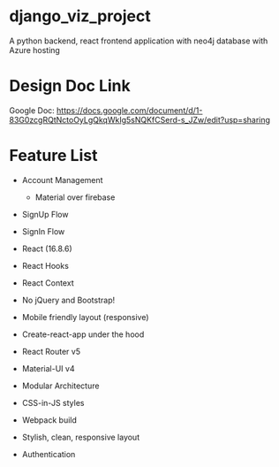 # django_viz_project
A python backend, react frontend application with neo4j database with Azure hosting


# Design Doc Link
Google Doc: https://docs.google.com/document/d/1-83G0zcgRQtNctoOyLgQkqWkIg5sNQKfCSerd-s_JZw/edit?usp=sharing


# Feature List
- Account Management
    * Material over firebase
- SignUp Flow
- SignIn Flow

- React (16.8.6)
- React Hooks
- React Context
- No jQuery and Bootstrap!
- Mobile friendly layout (responsive)
- Create-react-app under the hood
- React Router v5
- Material-UI v4
- Modular Architecture
- CSS-in-JS styles
- Webpack build
- Stylish, clean, responsive layout
- Authentication
